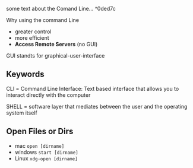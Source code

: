 
some text about the Comand Line... ^0ded7c

Why using the command Line

- greater control
- more efficient
- **Access Remote Servers** (no GUI)

GUI standts for graphical-user-interface


## Keywords

CLI = Command Line Interface: Text based interface that allows you to interact directly with the computer

SHELL = software layer that mediates between the user and the operating system itself


## Open Files or Dirs

- mac `open [dirname]`
- windows `start [dirname]`
- Linux `xdg-open [dirname]`


